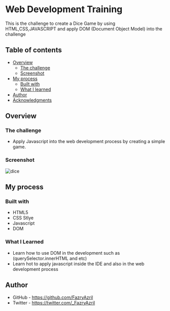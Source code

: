 # Web Development Training

This is the challenge to create a Dice Game by using HTML,CSS,JAVASCRIPT and apply DOM (Document Object Model) into the challenge

## Table of contents

- [Overview](#overview)
  - [The challenge](#the-challenge)
  - [Screenshot](#screenshot)
- [My process](#my-process)
  - [Built with](#built-with)
  - [What I learned](#what-i-learned)
- [Author](#author)
- [Acknowledgments](#acknowledgments)

## Overview

### The challenge

- Apply Javascript into the web development process by creating a simple game.

### Screenshot


![dice](https://user-images.githubusercontent.com/105218118/180791520-9c9b7c5e-737f-48ac-b340-fd7b32faef8c.PNG)

## My process

### Built with

- HTML5
- CSS Stlye
- Javascript
- DOM

### What I Learned

- Learn how to use DOM in the development such as (querySelector.innerHTML and etc)
- Learn hot to apply javascript inside the IDE and also in the web development process

## Author

- GitHub - https://github.com/FazryAzril
- Twitter - https://twitter.com/_FazryAzril
